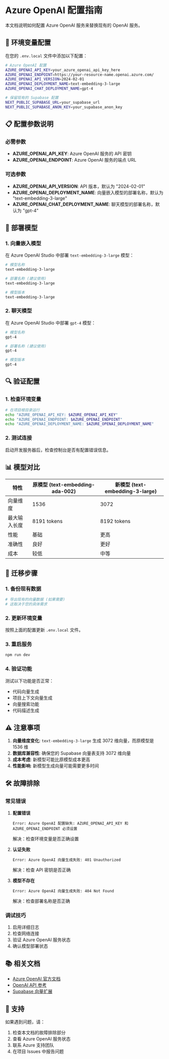 # Azure OpenAI 配置指南

本文档说明如何配置 Azure OpenAI 服务来替换现有的 OpenAI 服务。

## 🔧 环境变量配置

在您的 `.env.local` 文件中添加以下配置：

```bash
# Azure OpenAI 配置
AZURE_OPENAI_API_KEY=your_azure_openai_api_key_here
AZURE_OPENAI_ENDPOINT=https://your-resource-name.openai.azure.com/
AZURE_OPENAI_API_VERSION=2024-02-01
AZURE_OPENAI_DEPLOYMENT_NAME=text-embedding-3-large
AZURE_OPENAI_CHAT_DEPLOYMENT_NAME=gpt-4

# 保留现有的 Supabase 配置
NEXT_PUBLIC_SUPABASE_URL=your_supabase_url
NEXT_PUBLIC_SUPABASE_ANON_KEY=your_supabase_anon_key
```

## 📋 配置参数说明

### 必需参数

- **AZURE_OPENAI_API_KEY**: Azure OpenAI 服务的 API 密钥
- **AZURE_OPENAI_ENDPOINT**: Azure OpenAI 服务的端点 URL

### 可选参数

- **AZURE_OPENAI_API_VERSION**: API 版本，默认为 "2024-02-01"
- **AZURE_OPENAI_DEPLOYMENT_NAME**: 向量嵌入模型的部署名称，默认为 "text-embedding-3-large"
- **AZURE_OPENAI_CHAT_DEPLOYMENT_NAME**: 聊天模型的部署名称，默认为 "gpt-4"

## 🚀 部署模型

### 1. 向量嵌入模型

在 Azure OpenAI Studio 中部署 `text-embedding-3-large` 模型：

```bash
# 模型名称
text-embedding-3-large

# 部署名称 (建议使用)
text-embedding-3-large

# 模型版本
text-embedding-3-large
```

### 2. 聊天模型

在 Azure OpenAI Studio 中部署 `gpt-4` 模型：

```bash
# 模型名称
gpt-4

# 部署名称 (建议使用)
gpt-4

# 模型版本
gpt-4
```

## 🔍 验证配置

### 1. 检查环境变量

```bash
# 在项目根目录运行
echo "AZURE_OPENAI_API_KEY: $AZURE_OPENAI_API_KEY"
echo "AZURE_OPENAI_ENDPOINT: $AZURE_OPENAI_ENDPOINT"
echo "AZURE_OPENAI_DEPLOYMENT_NAME: $AZURE_OPENAI_DEPLOYMENT_NAME"
```

### 2. 测试连接

启动开发服务器后，检查控制台是否有配置错误信息。

## 📊 模型对比

| 特性         | 原模型 (text-embedding-ada-002) | 新模型 (text-embedding-3-large) |
| ------------ | ------------------------------- | ------------------------------- |
| 向量维度     | 1536                            | 3072                            |
| 最大输入长度 | 8191 tokens                     | 8192 tokens                     |
| 性能         | 基础                            | 更高                            |
| 准确性       | 良好                            | 更好                            |
| 成本         | 较低                            | 中等                            |

## 🔄 迁移步骤

### 1. 备份现有数据

```bash
# 导出现有的向量数据 (如果需要)
# 这取决于您的具体需求
```

### 2. 更新环境变量

按照上面的配置更新 `.env.local` 文件。

### 3. 重启服务

```bash
npm run dev
```

### 4. 验证功能

测试以下功能是否正常：

- 代码向量生成
- 项目上下文向量生成
- 向量搜索功能
- 代码描述生成

## ⚠️ 注意事项

1. **向量维度变化**: `text-embedding-3-large` 生成 3072 维向量，而原模型是 1536 维
2. **数据库兼容性**: 确保您的 Supabase 向量表支持 3072 维向量
3. **成本考虑**: 新模型可能比原模型成本更高
4. **性能影响**: 新模型生成向量可能需要更多时间

## 🛠️ 故障排除

### 常见错误

1. **配置错误**

   ```
   Error: Azure OpenAI 配置缺失: AZURE_OPENAI_API_KEY 和 AZURE_OPENAI_ENDPOINT 必须设置
   ```

   解决：检查环境变量是否正确设置

2. **认证失败**

   ```
   Error: Azure OpenAI 向量生成失败: 401 Unauthorized
   ```

   解决：检查 API 密钥是否正确

3. **模型不存在**
   ```
   Error: Azure OpenAI 向量生成失败: 404 Not Found
   ```
   解决：检查部署名称是否正确

### 调试技巧

1. 启用详细日志
2. 检查网络连接
3. 验证 Azure OpenAI 服务状态
4. 确认模型部署状态

## 📚 相关文档

- [Azure OpenAI 官方文档](https://docs.microsoft.com/en-us/azure/cognitive-services/openai/)
- [OpenAI API 参考](https://platform.openai.com/docs/api-reference)
- [Supabase 向量扩展](https://supabase.com/docs/guides/ai/vector-embeddings)

## 🤝 支持

如果遇到问题，请：

1. 检查本文档的故障排除部分
2. 查看 Azure OpenAI 服务状态
3. 联系 Azure 支持团队
4. 在项目 Issues 中报告问题
